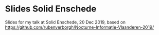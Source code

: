 # Slides Solid Enschede
Slides for my talk at Solid Enschede, 20 Dec 2019, based on https://github.com/rubenverborgh/Nocturne-Informatie-Vlaanderen-2019/
